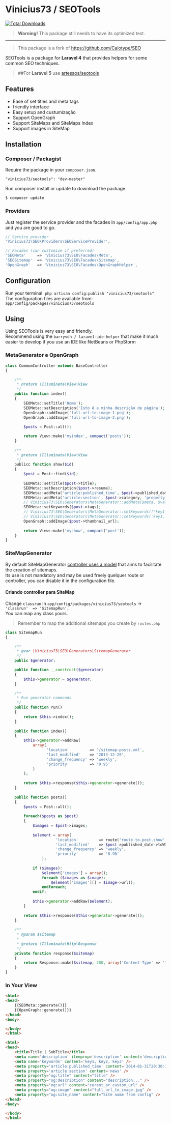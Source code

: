 # Vinicius73 / SEOTools

[![Total Downloads](https://poser.pugx.org/vinicius73/seotools/downloads.png)](https://packagist.org/packages/vinicius73/seotools)

> **Warning!** This package still needs to have its optimized test. 
----
> This package is a fork of https://github.com/Calotype/SEO

SEOTools is a package for **Laravel 4** that provides helpers for some common SEO techniques.

> ##For **Laravel 5** use [artesaos/seotools](https://github.com/artesaos/seotools)

## Features

- Ease of set titles and meta tags 
- friendly interface 
- Easy setup and custumização 
- Support OpenGraph 
- Support SiteMaps and SiteMaps Index
- Support images in SiteMap

## Installation

### Composer / Packagist

Require the package in your `composer.json`.

```
"vinicius73/seotools": "dev-master"
```

Run composer install or update to download the package.

```bash
$ composer update
```

### Providers

Just register the service provider and the facades in `app/config/app.php` and you are good to go.

```php
// Service provider
'Vinicius73\SEO\Providers\SEOServiceProvider',

// Facades (can customize if preferred)
'SEOMeta'     => 'Vinicius73\SEO\Facades\Meta',
'SEOSitemap'  => 'Vinicius73\SEO\Facades\Sitemap',
'OpenGraph'   => 'Vinicius73\SEO\Facades\OpenGraphHelper',
```

## Configuration
Run your terminal: `php artisan config:publish "vinicius73/seotools"`  
The configuration files are available from: `app/config/packages/vinicius73/seotools`

## Using
Using SEOTools is very easy and friendly.   
Recommend using the `barryvdh / laravel-ide-helper` that make it much easier to develop if you use an IDE like NetBeans or PhpStorm

### MetaGenerator e OpenGraph  

```php
class CommomController extends BaseController
{

	/**
	 * @return \Illuminate\View\View
	 */
	public function index()
	{
		SEOMeta::setTitle('Home');
        SEOMeta::setDescription('Isto é a minha descrição de página'); // is automatically limited to 160 characters
        OpenGraph::addImage('full-url-to-image-1.png');
        OpenGraph::addImage('full-url-to-image-2.png');
        
		$posts = Post::all();

        return View::make('myindex', compact('posts'));
	}
    
    /**
     * @return \Illuminate\View\View
	 */
    publicc function show($id)
    {
        $post = Post::find($id);
        
        SEOMeta::setTitle($post->title);
        SEOMeta::setDescription($post->resume);
        SEOMeta::addMeta('article:published_time', $post->published_date->toW3CString(), 'property');
        SEOMeta::addMeta('article:section', $post->category, 'property');
        // Vinicius73\SEO\Generators\MetaGenerator::addMeta($meta, $value, $name);
        SEOMeta::setKeywords($post->tags);
        // Vinicius73\SEO\Generators\MetaGenerator::setKeywords(['key1','key2','key3']);
        // Vinicius73\SEO\Generators\MetaGenerator::setKeywords('key1, key2, key3');
        OpenGraph::addImage($post->thumbnail_url);
        
        return View::make('myshow', compact('post'));
    }
}
```

### SiteMapGenerator
By default SiteMapGenerator [controller uses a model](https://github.com/vinicius73/SeoTools/blob/master/src/Vinicius73/SEO/SitemapRun.php) that aims to facilitate the creation of sitemaps.   
Its use is not mandatory and may be used freely quelquer route or controller, you can disable it in the configuration file. 

#### Criando controller para SiteMap
Change  `classrun` in `app/config/packages/vinicius73/seotools` -> `'classrun'  => 'SitemapRun',`   
You can map any class yours.

> Remember to map the additional sitemaps you create by `routes.php`

```php
class SitemapRun
{

    /**
	 * @var \Vinicius73\SEO\Generators\SitemapGenerator
	 */
	public $generator;

	public function __construct($generator)
	{
		$this->generator = $generator;
	}

	/**
	 * Run generator commands
	 */
	public function run()
	{
    	return $this->index();
	}
    
    public function index()
    {
        $this->generator->addRaw(
    		array(
				  'location'         => '/sitemap-posts.xml',
				  'last_modified'    => '2013-12-28',
				  'change_frequency' => 'weekly',
				  'priority'         => '0.95'
			)
		);
        
        return $this->response($this->generator->generate());
    }
    
    public function posts()
    {
        $posts = Post::all();
        
        foreach($posts as $post)
        {
            $images = $post->images;
            
            $element = array(
        			  'location'         => route('route.to.post.show', $post->id),
    				  'last_modified'    => $post->published_date->toW3CString(),
    				  'change_frequency' => 'weekly',
    				  'priority'         => '0.90'
    			);
                
            if ($images):
    			$element['images'] = array();
				foreach ($images as $image):
					$element['images'][] = $image->url();
				endforeach;
			endif;
            
            $this->generator->addRaw($element);
        }
        
        return $this->response($this->generator->generate());
    }
    
    /**
     * @param $sitemap
	 *
	 * @return \Illuminate\Http\Response
	 */
	private function response($sitemap)
	{
		return Response::make($sitemap, 200, array('Content-Type' => 'text/xml'));
	}
}
```

### In Your View

```html
<html>
<head>
	{{SEOMeta::generate()}}
	{{OpenGraph::generate()}}
</head>
<body>

</body>
</html>
```

```html
<html>
<head>
	<title>Title | SubTitle</title>
	<meta name='description' itemprop='description' content='description...' />
	<meta name='keywords' content='key1, key2, key3' />
	<meta property='article:published_time' content='2014-01-31T20:30:11-02:00' />
	<meta property='article:section' content='news' />
	<meta property="og:title" content="title" />
	<meta property="og:description" content="description..." />
	<meta property="og:url" content="curent_or_custom_url" />
	<meta property="og:image" content="full_url_to_image.jpg" />
	<meta property="og:site_name" content="Site name from config" />
</head>
<body>

</body>
</html>
```
